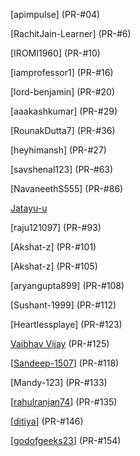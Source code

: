 [apimpulse] (PR-#04)

[RachitJain-Learner] (PR-#6)

[IROMI1960] (PR-#10)

[iamprofessor1] (PR-#16)

[lord-benjamin] (PR-#20)

[aaakashkumar] (PR-#29)

[RounakDutta7] (PR-#36)

[heyhimansh] (PR-#27)

[savshenal123] (PR-#63)

[NavaneethS555] (PR-#86)

[Jatayu-u](PR-#95,PR-#62)

[raju121097] (PR-#93)

[Akshat-z] (PR-#101)

[Akshat-z] (PR-#105)

[aryangupta899] (PR-#108)

[Sushant-1999] (PR-#112)

[Heartlessplaye] (PR-#123)

[Vaibhav Vijay](https://github.com/vaibhavvijay9) (PR-#125)

[[Sandeep-1507](https://github.com/Sandeep-1507)] (PR-#118)

[Mandy-123] (PR-#133)

[[rahulranjan74](https://github.com/rahulranjan74)] (PR-#135)

[[ditiya](https://github.com/ditiya)] (PR-#146)

[[godofgeeks23](https://github.com/godofgeeks23)] (PR-#154)

